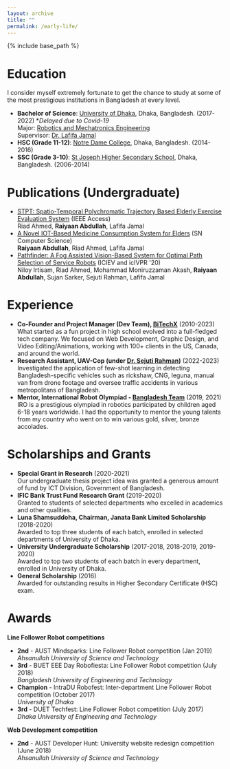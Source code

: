 ```yaml
---
layout: archive
title: ""
permalink: /early-life/
---
```


{% include base_path %}

Education
======
I consider myself extremely fortunate to get the chance to study at some of the most prestigious institutions in Bangladesh at every level.
* **Bachelor of Science**: [University of Dhaka](https://www.du.ac.bd/), Dhaka, Bangladesh. (2017-2022) **Delayed due to Covid-19*  
  Major: [Robotics and Mechatronics Engineering](https://rme.du.ac.bd/)    
  Supervisor: [Dr. Lafifa Jamal](https://www.du.ac.bd/faculty/faculty_details/RME/1774)
* **HSC (Grade 11-12)**: [Notre Dame College](https://ndc.edu.bd/), Dhaka, Bangladesh. (2014-2016)
* **SSC (Grade 3-10)**: [St Joseph Higher Secondary School](https://sjs.edu.bd/new/index.php), Dhaka, Bangladesh. (2006-2014)

Publications (Undergraduate)
======
* [STPT: Spatio-Temporal Polychromatic Trajectory Based Elderly Exercise Evaluation System](https://ieeexplore.ieee.org/abstract/document/10098793) (IEEE Access)  
  Riad Ahmed, **Raiyaan Abdullah**, Lafifa Jamal  
* [A Novel IOT-Based Medicine Consumption System for Elders](https://link.springer.com/article/10.1007/s42979-022-01367-8) (SN Computer Science)  
  **Raiyaan Abdullah**, Riad Ahmed, Lafifa Jamal  
* [Pathfinder: A Fog Assisted Vision-Based System for Optimal Path Selection of Service Robots](https://ieeexplore.ieee.org/document/9306573) (ICIEV and icIVPR '20)  
  Niloy Irtisam, Riad Ahmed, Mohammad Moniruzzaman Akash, **Raiyaan Abdullah**, Sujan Sarker, Sejuti Rahman, Lafifa Jamal

Experience
======
* **Co-Founder and Project Manager (Dev Team), [BiTechX](https://bitechx.com)** (2010-2023)  
  What started as a fun project in high school evolved into a full-fledged tech company. We focused on Web Development, Graphic Design, and Video Editing/Animations, working with 100+ clients in the US, Canada, and around the world.
* **Research Assistant, UAV-Cop (under [Dr. Sejuti Rahman](https://www.du.ac.bd/faculty/faculty_details/RME/2150))** (2022-2023)  
  Investigated the application of few-shot learning in detecting Bangladesh-specific vehicles such as rickshaw, CNG, leguna, manual van from drone footage and oversee traffic accidents in various metropolitans of Bangladesh.
* **Mentor, International Robot Olympiad - [Bangladesh Team](https://bdro.org/results/2021-iro-result/)** (2019, 2021)  
  IRO is a prestigious olympiad in robotics participated by children aged 6-18 years worldwide. I had the opportunity to mentor the young talents from my country who went on to win various gold, silver, bronze accolades.


Scholarships and Grants
======
* **Special Grant in Research** (2020-2021)  
  Our undergraduate thesis project idea was granted a generous amount of fund by ICT Division, Government of Bangladesh.
* **IFIC Bank Trust Fund Research Grant** (2019-2020)  
  Granted to students of selected departments who excelled in academics and other qualities. 
* **Luna Shamsuddoha, Chairman, Janata Bank Limited Scholarship** (2018-2020)  
  Awarded to top three students of each batch, enrolled in selected departments of University of Dhaka.
* **University Undergraduate Scholarship** (2017-2018, 2018-2019, 2019-2020)  
  Awarded to top two students of each batch in every department, enrolled in University of Dhaka. 
* **General Scholarship** (2016)  
  Awarded for outstanding results in Higher Secondary Certificate (HSC) exam.

Awards
======
**Line Follower Robot competitions**
* **2nd** - AUST Mindsparks: Line Follower Robot competition (Jan 2019)  
  *Ahsanullah University of Science and Technology*
* **3rd** - BUET EEE Day Robofiesta: Line Follower Robot competition (July 2018)  
  *Bangladesh University of Engineering and Technology*
* **Champion** - IntraDU Robofest: Inter-department Line Follower Robot competition (October 2017)  
  *University of Dhaka*
* **3rd** - DUET Techfest: Line Follower Robot competition (July 2017)  
  *Dhaka University of Engineering and Technology*  

**Web Development competition**
* **2nd** - AUST Developer Hunt: University website redesign competition (June 2018)  
  *Ahsanullah University of Science and Technology*



<!--   
{% for post in site.achievements %}
  {% include archive-single.html %}
{% endfor %} 
-->

